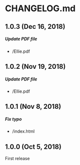 # CHANGELOG.md

## 1.0.3 (Dec 16, 2018)

##### Update PDF file

* /Ellie.pdf

## 1.0.2 (Nov 19, 2018)

##### Update PDF file

* /Ellie.pdf

## 1.0.1 (Nov 8, 2018)

##### Fix typo

* /index.html

## 1.0.0 (Oct 5, 2018)

First release
